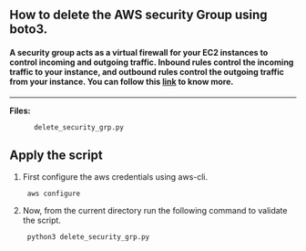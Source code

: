 ## How to delete the AWS security Group using boto3.

#### A security group acts as a virtual firewall for your EC2 instances to control incoming and outgoing traffic. Inbound rules control the incoming traffic to your instance, and outbound rules control the outgoing traffic from your instance. You can follow this [link](https://docs.aws.amazon.com/AWSEC2/latest/UserGuide/ec2-security-groups.html) to know more.


-------------

**Files:** 
```
      delete_security_grp.py
```

## Apply the script

1. First configure the aws credentials using aws-cli.

        aws configure

2. Now, from the current directory run the following command to validate the script.

        python3 delete_security_grp.py
